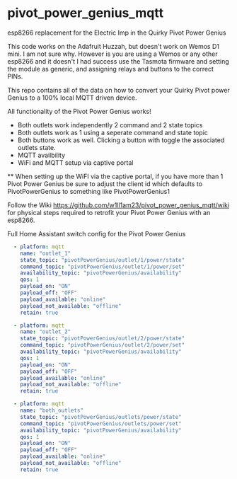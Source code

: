 # pivot_power_genius_mqtt
esp8266 replacement for the Electric Imp in the Quirky Pivot Power Genius

This code works on the Adafruit Huzzah, but doesn't work on Wemos D1 mini. I am not sure why. However is you are using a Wemos or any other esp8266 and it doesn't I had success use the Tasmota firmware and setting the module as generic, and assigning relays and buttons to the correct PINs. 

This repo contains all of the data on how to convert your Quirky Pivot power Genius to a 100% local MQTT driven device. 

All functionality of the Pivot Power Genius works!
- Both outlets work independently 2 command and 2 state topics
- Both outlets work as 1 using a seperate command and state topic
- Both buttons work as well. Clicking a button with toggle the associated outlets state.
- MQTT availbility
- WiFi and MQTT setup via captive portal

** When setting up the WiFI via the captive portal, if you have more than 1 Pivot Power Genius be sure to adjust the client id which defaults to PivotPowerGenius to something like PivotPowerGenius1

Follow the Wiki https://github.com/w1ll1am23/pivot_power_genius_mqtt/wiki for physical steps required to retrofit your Pivot Power Genius with an esp8266.


Full Home Assistant switch config for the Pivot Power Genius

```yaml
  - platform: mqtt
    name: "outlet_1"
    state_topic: "pivotPowerGenius/outlet/1/power/state"
    command_topic: "pivotPowerGenius/outlet/1/power/set"
    availability_topic: "pivotPowerGenius/availability"
    qos: 1
    payload_on: "ON"
    payload_off: "OFF"
    payload_available: "online"
    payload_not_available: "offline"
    retain: true    

  - platform: mqtt
    name: "outlet_2"
    state_topic: "pivotPowerGenius/outlet/2/power/state"
    command_topic: "pivotPowerGenius/outlet/2/power/set"
    availability_topic: "pivotPowerGenius/availability"
    qos: 1
    payload_on: "ON"
    payload_off: "OFF"
    payload_available: "online"
    payload_not_available: "offline"
    retain: true

  - platform: mqtt
    name: "both_outlets"
    state_topic: "pivotPowerGenius/outlets/power/state"
    command_topic: "pivotPowerGenius/outlets/power/set"
    availability_topic: "pivotPowerGenius/availability"
    qos: 1
    payload_on: "ON"
    payload_off: "OFF"
    payload_available: "online"
    payload_not_available: "offline"
    retain: true
```

